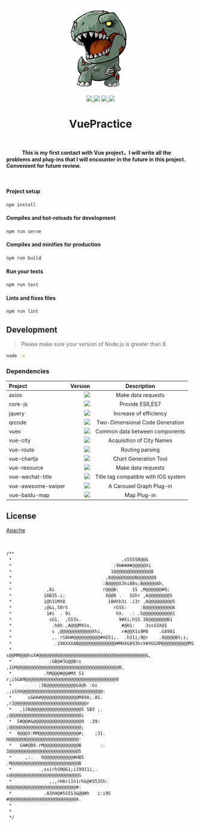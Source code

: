 <p align="center">
  <a href="https://github.com/NidhoggDJoking" target="_blank">
    <img width="180" src="https://github.com/NidhoggDJoking/VueCli/blob/master/src/image/Logo/ReLogo.png" alt="logo">
  </a>
</p>

<p align="center">
  <a href="https://cn.vuejs.org/" target="_blank">
    <img src="https://img.shields.io/badge/Vue-2.6.10-green">
  </a>
  <a href="https://router.vuejs.org/zh/" target="_blank">
    <img src="https://img.shields.io/badge/vue--router-3.0.3-brightgreen"></a>
  <a href="https://www.npmjs.com/package/jquery" target="_blank">
    <img src="https://img.shields.io/badge/jquery-3.4.1-red">
  </a>
  <a href="https://www.npmjs.com/package/core-js" target="_blank">
    <img src="https://img.shields.io/badge/core--js-2.6.5-yellow" >
  </a>
</p>


<h1 align="center">VuePractice</h1>
&nbsp;   


  
**&emsp;&emsp;&emsp;This is my first contact with Vue project，I will write all the problems and plug-ins that I will encounter in the future in this project. Convenient for future review.**

&nbsp;

#### Project setup
```
npm install
```

#### Compiles and hot-reloads for development
```
npm run serve
```

#### Compiles and minifies for production
```
npm run build
```

#### Run your tests
```
npm run test
```

#### Lints and fixes files
```
npm run lint
```

## Development

> Please make sure your version of Node.js is greater than 8.

``` bash
node -v
```

### Dependencies

| Project  |  Version | Description  |
| :-------- | --------:| :--: |
| axios  | <img src="https://img.shields.io/badge/npm-0.19-green"> |  Make data requests |
| core-js    | <img src="https://img.shields.io/badge/npm-2.6.5-green">   | Provide ES6,ES7  |
| jquery  | <img src="https://img.shields.io/badge/npm-3.4.1-green"> | Increase of efficiency |  
| qrcode |   <img src="https://img.shields.io/badge/npm-1.4.1-green"> | Two-Dimensional Code Generation | 
| vuex  |  <img src="https://img.shields.io/badge/npm-3.0.1-green"> | Common data between components | 
| vue-city |   <img src="https://img.shields.io/badge/npm-2.0.0-green"> | Acquisition of City Names | 
| vue-route |   <img src="https://img.shields.io/badge/npm-3.0.3-green"> | Routing parsing | 
| vue-chartjs |  <img src="https://img.shields.io/badge/npm-3.4.2-green"> | Chart Generation Tool | 
| vue-resource   |   <img src="https://img.shields.io/badge/npm-1.5.1-green"> | Make data requests | 
| vue-wechat-title   | <img src="https://img.shields.io/badge/npm-2.0.5-green"> | Title tag compatible with IOS system | 
| vue-awesome-swiper  |  <img src="https://img.shields.io/badge/npm-3.1.3-green"> | A Carousel Graph Plug-in | 
| vue-baidu-map | <img src="https://img.shields.io/badge/npm-0.21.2-green"> | Map Plug-in | 

## License

[Apache](https://github.com/NidhoggDJoking/VueCli/blob/master/LICENSE)

&nbsp;  

```
/**
 *                                         ,s555SB@@&                          
 *                                      :9H####@@@@@Xi                        
 *                                     1@@@@@@@@@@@@@@8                       
 *                                   ,8@@@@@@@@@B@@@@@@8                      
 *                                  :B@@@@X3hi8Bs;B@@@@@Ah,                   
 *             ,8i                  r@@@B:     1S ,M@@@@@@#8;                 
 *            1AB35.i:               X@@8 .   SGhr ,A@@@@@@@@S                
 *            1@h31MX8                18Hhh3i .i3r ,A@@@@@@@@@5               
 *            ;@&i,58r5                 rGSS:     :B@@@@@@@@@@A               
 *             1#i  . 9i                 hX.  .: .5@@@@@@@@@@@1               
 *              sG1,  ,G53s.              9#Xi;hS5 3B@@@@@@@B1                
 *               .h8h.,A@@@MXSs,           #@H1:    3ssSSX@1                  
 *               s ,@@@@@@@@@@@@Xhi,       r#@@X1s9M8    .GA981               
 *               ,. rS8H#@@@@@@@@@@#HG51;.  .h31i;9@r    .8@@@@BS;i;          
 *                .19AXXXAB@@@@@@@@@@@@@@#MHXG893hrX#XGGXM@@@@@@@@@@MS        
 *                s@@MM@@@hsX#@@@@@@@@@@@@@@@@@@@@@@@@@@@@@@@@@@@@@@@@&,      
 *              :GB@#3G@@Brs ,1GM@@@@@@@@@@@@@@@@@@@@@@@@@@@@@@@@@@@@@@B,     
 *            .hM@@@#@@#MX 51  r;iSGAM@@@@@@@@@@@@@@@@@@@@@@@@@@@@@@@@@@8     
 *          :3B@@@@@@@@@@@&9@h :Gs   .;sSXH@@@@@@@@@@@@@@@@@@@@@@@@@@@@@@:    
 *      s&HA#@@@@@@@@@@@@@@M89A;.8S.       ,r3@@@@@@@@@@@@@@@@@@@@@@@@@@@r    
 *   ,13B@@@@@@@@@@@@@@@@@@@5 5B3 ;.         ;@@@@@@@@@@@@@@@@@@@@@@@@@@@i    
 *  5#@@#&@@@@@@@@@@@@@@@@@@9  .39:          ;@@@@@@@@@@@@@@@@@@@@@@@@@@@;    
 *  9@@@X:MM@@@@@@@@@@@@@@@#;    ;31.         H@@@@@@@@@@@@@@@@@@@@@@@@@@:    
 *   SH#@B9.rM@@@@@@@@@@@@@B       :.         3@@@@@@@@@@@@@@@@@@@@@@@@@@5    
 *     ,:.   9@@@@@@@@@@@#HB5                 .M@@@@@@@@@@@@@@@@@@@@@@@@@B    
 *           ,ssirhSM@&1;i19911i,.             s@@@@@@@@@@@@@@@@@@@@@@@@@@S   
 *              ,,,rHAri1h1rh&@#353Sh:          8@@@@@@@@@@@@@@@@@@@@@@@@@#:  
 *            .A3hH@#5S553&@@#h   i:i9S          #@@@@@@@@@@@@@@@@@@@@@@@@@A.
 *
 *
 */
```
